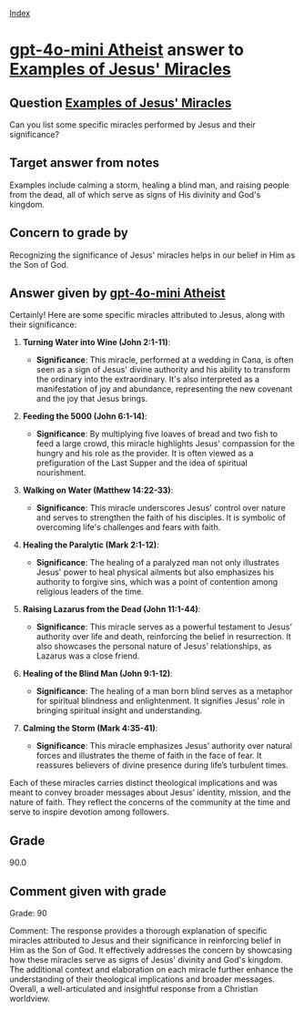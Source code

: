 
[Index](../../index.md)
# [gpt-4o-mini Atheist](../../answering_models/gpt-4o-mini_Atheist.md) answer to [Examples of Jesus' Miracles](../../questions/Examples_of_Jesus'_Miracles.md)

## Question [Examples of Jesus' Miracles](../../questions/Examples_of_Jesus'_Miracles.md)
Can you list some specific miracles performed by Jesus and their significance?

## Target answer from notes
Examples include calming a storm, healing a blind man, and raising people from the dead, all of which serve as signs of His divinity and God's kingdom.

## Concern to grade by
Recognizing the significance of Jesus' miracles helps in our belief in Him as the Son of God.

## Answer given by [gpt-4o-mini Atheist](../../answering_models/gpt-4o-mini_Atheist.md)
Certainly! Here are some specific miracles attributed to Jesus, along with their significance:

1. **Turning Water into Wine (John 2:1-11)**:
   - **Significance**: This miracle, performed at a wedding in Cana, is often seen as a sign of Jesus' divine authority and his ability to transform the ordinary into the extraordinary. It's also interpreted as a manifestation of joy and abundance, representing the new covenant and the joy that Jesus brings.

2. **Feeding the 5000 (John 6:1-14)**:
   - **Significance**: By multiplying five loaves of bread and two fish to feed a large crowd, this miracle highlights Jesus' compassion for the hungry and his role as the provider. It is often viewed as a prefiguration of the Last Supper and the idea of spiritual nourishment.

3. **Walking on Water (Matthew 14:22-33)**:
   - **Significance**: This miracle underscores Jesus' control over nature and serves to strengthen the faith of his disciples. It is symbolic of overcoming life's challenges and fears with faith.

4. **Healing the Paralytic (Mark 2:1-12)**:
   - **Significance**: The healing of a paralyzed man not only illustrates Jesus' power to heal physical ailments but also emphasizes his authority to forgive sins, which was a point of contention among religious leaders of the time.

5. **Raising Lazarus from the Dead (John 11:1-44)**:
   - **Significance**: This miracle serves as a powerful testament to Jesus’ authority over life and death, reinforcing the belief in resurrection. It also showcases the personal nature of Jesus’ relationships, as Lazarus was a close friend.

6. **Healing of the Blind Man (John 9:1-12)**:
   - **Significance**: The healing of a man born blind serves as a metaphor for spiritual blindness and enlightenment. It signifies Jesus' role in bringing spiritual insight and understanding.

7. **Calming the Storm (Mark 4:35-41)**:
   - **Significance**: This miracle emphasizes Jesus’ authority over natural forces and illustrates the theme of faith in the face of fear. It reassures believers of divine presence during life’s turbulent times.

Each of these miracles carries distinct theological implications and was meant to convey broader messages about Jesus’ identity, mission, and the nature of faith. They reflect the concerns of the community at the time and serve to inspire devotion among followers.

## Grade
90.0

## Comment given with grade
Grade: 90

Comment: The response provides a thorough explanation of specific miracles attributed to Jesus and their significance in reinforcing belief in Him as the Son of God. It effectively addresses the concern by showcasing how these miracles serve as signs of Jesus' divinity and God's kingdom. The additional context and elaboration on each miracle further enhance the understanding of their theological implications and broader messages. Overall, a well-articulated and insightful response from a Christian worldview.

